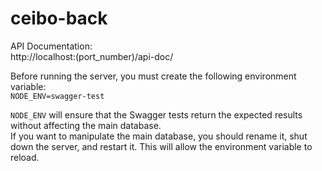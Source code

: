 # ceibo-back

API Documentation:  
http://localhost:(port_number)/api-doc/

Before running the server, you must create the following environment variable:  
`NODE_ENV=swagger-test`

`NODE_ENV` will ensure that the Swagger tests return the expected results without affecting the main database.  
If you want to manipulate the main database, you should rename it, shut down the server, and restart it. This will allow the environment variable to reload.
